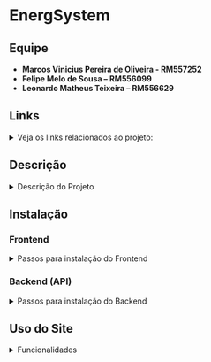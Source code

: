 # EnergSystem

## Equipe
- **Marcos Vinicius Pereira de Oliveira - RM557252**
- **Felipe Melo de Sousa – RM556099**
- **Leonardo Matheus Teixeira – RM556629**

## Links

<details>
<summary>Veja os links relacionados ao projeto:</summary>

- YouTube  
- Vercel  
- GitHub API Java: https://github.com/marcos3777/globalJava  

</details>

## Descrição

<details>
<summary>Descrição do Projeto</summary>
Este projeto foi desenvolvido para gerenciar empresas e calcular valores de energia. Ele inclui funcionalidades para cadastro, login e cálculo de contas de luz com base no consumo.
</details>

## Instalação

### Frontend

<details>
<summary>Passos para instalação do Frontend</summary>

1. Clone o repositório:  
   `git clone https://github.com/marcos3777/globalsolution`

2. Navegue até o diretório do projeto:  
   `cd globalsolution`

3. Instale as dependências:  
   `npm install`

4. Inicie a aplicação:  
   `npm run dev`

A aplicação estará disponível em [http://localhost:3000](http://localhost:3000).

</details>

### Backend (API)

<details>
<summary>Passos para instalação do Backend</summary>

1. Clone o repositório da API:  
   `git clone https://github.com/marcos3777/globalJava`

2. Navegue até o diretório do projeto:  
   `cd globalJava`

3. Altere as variáveis de ambiente para acesso ao banco de dados.  
   As informações necessárias estão no arquivo `database-config.txt` (que será fornecido) e também serão disponibilizadas nos comentários da entrega.


4. Execute a classe Main do projeto para iniciar a API.

A API estará disponível em [http://localhost:8080](http://localhost:8080).

</details>

## Uso do Site

<details>
<summary>Funcionalidades</summary>

### Página Inicial

- É possível selecionar a empresa atual e calcular valores com base na conta de luz.

### Cadastro de Empresa

- Empresas podem ser cadastradas e ficam na fila de espera para aprovação.

### Login de Teste

Use os seguintes dados para teste:

- **Login:** 22345678000102  
- **Senha:** senha123  

Observação: Só é possível fazer login com empresas cujo cadastro foi aceito.

</details>
